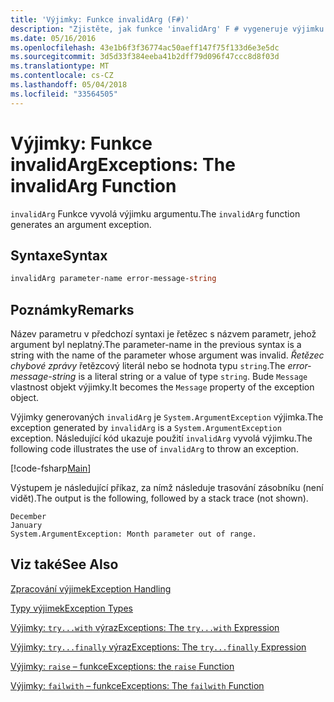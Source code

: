 ```yaml
---
title: 'Výjimky: Funkce invalidArg (F#)'
description: "Zjistěte, jak funkce 'invalidArg' F # vygeneruje výjimku argument."
ms.date: 05/16/2016
ms.openlocfilehash: 43e1b6f3f36774ac50aeff147f75f133d6e3e5dc
ms.sourcegitcommit: 3d5d33f384eeba41b2dff79d096f47ccc8d8f03d
ms.translationtype: MT
ms.contentlocale: cs-CZ
ms.lasthandoff: 05/04/2018
ms.locfileid: "33564505"
---
```

# <a name="exceptions-the-invalidarg-function"></a><span data-ttu-id="ebdb8-103">Výjimky: Funkce invalidArg</span><span class="sxs-lookup"><span data-stu-id="ebdb8-103">Exceptions: The invalidArg Function</span></span>

<span data-ttu-id="ebdb8-104">`invalidArg` Funkce vyvolá výjimku argumentu.</span><span class="sxs-lookup"><span data-stu-id="ebdb8-104">The `invalidArg` function generates an argument exception.</span></span>


## <a name="syntax"></a><span data-ttu-id="ebdb8-105">Syntaxe</span><span class="sxs-lookup"><span data-stu-id="ebdb8-105">Syntax</span></span>

```fsharp
invalidArg parameter-name error-message-string
```

## <a name="remarks"></a><span data-ttu-id="ebdb8-106">Poznámky</span><span class="sxs-lookup"><span data-stu-id="ebdb8-106">Remarks</span></span>
<span data-ttu-id="ebdb8-107">Název parametru v předchozí syntaxi je řetězec s názvem parametr, jehož argument byl neplatný.</span><span class="sxs-lookup"><span data-stu-id="ebdb8-107">The parameter-name in the previous syntax is a string with the name of the parameter whose argument was invalid.</span></span> <span data-ttu-id="ebdb8-108">*Řetězec chybové zprávy* řetězcový literál nebo se hodnota typu `string`.</span><span class="sxs-lookup"><span data-stu-id="ebdb8-108">The *error-message-string* is a literal string or a value of type `string`.</span></span> <span data-ttu-id="ebdb8-109">Bude `Message` vlastnost objekt výjimky.</span><span class="sxs-lookup"><span data-stu-id="ebdb8-109">It becomes the `Message` property of the exception object.</span></span>

<span data-ttu-id="ebdb8-110">Výjimky generovaných `invalidArg` je `System.ArgumentException` výjimka.</span><span class="sxs-lookup"><span data-stu-id="ebdb8-110">The exception generated by `invalidArg` is a `System.ArgumentException` exception.</span></span> <span data-ttu-id="ebdb8-111">Následující kód ukazuje použití `invalidArg` vyvolá výjimku.</span><span class="sxs-lookup"><span data-stu-id="ebdb8-111">The following code illustrates the use of `invalidArg` to throw an exception.</span></span>

[!code-fsharp[Main](../../../../samples/snippets/fsharp/lang-ref-2/snippet6101.fs)]

<span data-ttu-id="ebdb8-112">Výstupem je následující příkaz, za nímž následuje trasování zásobníku (není vidět).</span><span class="sxs-lookup"><span data-stu-id="ebdb8-112">The output is the following, followed by a stack trace (not shown).</span></span>

```
December
January
System.ArgumentException: Month parameter out of range.
```

## <a name="see-also"></a><span data-ttu-id="ebdb8-113">Viz také</span><span class="sxs-lookup"><span data-stu-id="ebdb8-113">See Also</span></span>
[<span data-ttu-id="ebdb8-114">Zpracování výjimek</span><span class="sxs-lookup"><span data-stu-id="ebdb8-114">Exception Handling</span></span>](index.md)

[<span data-ttu-id="ebdb8-115">Typy výjimek</span><span class="sxs-lookup"><span data-stu-id="ebdb8-115">Exception Types</span></span>](exception-types.md)

[<span data-ttu-id="ebdb8-116">Výjimky: `try...with` výraz</span><span class="sxs-lookup"><span data-stu-id="ebdb8-116">Exceptions: The `try...with` Expression</span></span>](the-try-with-expression.md)

[<span data-ttu-id="ebdb8-117">Výjimky: `try...finally` výraz</span><span class="sxs-lookup"><span data-stu-id="ebdb8-117">Exceptions: The `try...finally` Expression</span></span>](the-try-finally-expression.md)

[<span data-ttu-id="ebdb8-118">Výjimky: `raise` – funkce</span><span class="sxs-lookup"><span data-stu-id="ebdb8-118">Exceptions: the `raise` Function</span></span>](the-raise-function.md)

[<span data-ttu-id="ebdb8-119">Výjimky: `failwith` – funkce</span><span class="sxs-lookup"><span data-stu-id="ebdb8-119">Exceptions: The `failwith` Function</span></span>](the-failwith-function.md)
